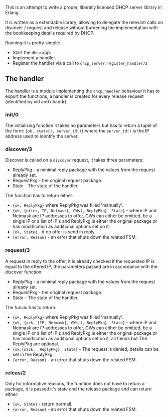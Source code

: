 This is an attempt to write a proper, liberally licensed DHCP server library in Erlang.

It is written as a extendable library, allowing to delegate the relevant calls on discover / request and release without burdening the implementation with the bookkeeping details required by DHCP.


Running it is pretty simple:

* Start the `dhcp` app.
* Implement a handler.
* Register the handler via a call to `dhcp_server:register_handler/2`

## The handler
The handler is a module implementing the `dhcp_handler` behaviour it has to export the functions, a handler is created for every release request (identified by xid and chaddr):

### init/0
The initialising function it takes no parameters but has to return a tupel of the form:
`{ok, state(), server_id()}` where the `server_id()` is the IP address used to identify the server.

### discover/3
Discover is called on a `discover` request, it takes three parameters:
* ReplyPkg - a minimal reply package with the values from the request already set.
* RequestPkg - the original request package.
* State - The state of the handler.

The function has to return either:
* `{ok, ReplyPkg}` where ReplyPkg was filled 'manually'.
* `{ok, {offer, IP, Netmask[, GWs], ReplyPkg}, State}` - where IP and Netmask are IP addresses to offer, GWs can either be omitted, be a single IP or a list of IP's and ReplyPkg is either the original package or has modification as additional options set on it.
* `{ok, State}` - if no offer is send in reply.
* `{error, Reason}` - an error that shuts down the related FSM.

### request/3
A request in reply to the offer, it is already checked if the requested IP is equal to the offered IP, the parameters passed are in accordance with the discover function:
* ReplyPkg - a minimal reply package with the values from the request already set.
* RequestPkg - the original request package.
* State - The state of the handler.

The funcio has to return:
* `{ok, ReplyPkg}` where ReplyPkg was filled 'manually'.
* `{ok, {ack, [IP, Netmask[, GWs]], ReplyPkg}, State}` - where IP and Netmask are IP addresses to offer, GWs can either be omitted, be a single IP or a list of IP's and ReplyPkg is either the original package or has modification as additional options set on it, all fiends but The ReplyPkg are optional.
* `{ok,{nack,  ReplyPkg}, State}` - The request is denied, details can be set in the ReplyPkg.
* `{error, Reason}` - an error that shuts down the related FSM.

### releas/2
Only for informative reasons, the function does not have to return a package, it is passed it's state and the release package and can return either:
* `{ok, State}` - return normall.
* `{error, Reason}` - an error that shuts down the related FSM.